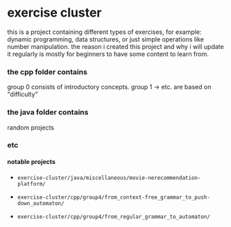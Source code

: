 # exercise cluster

this is a project containing different types of exercises, for example: dynamic programming, data structures, or just simple operations like number manipulation. the reason i created this project and why i will update it regularly is mostly for beginners to have some content to learn from.

### the cpp folder contains

group 0 consists of introductory concepts.
group 1 -> etc. are based on "difficulty"

### the java folder contains

random projects

### etc

#### notable projects

- ```exercise-cluster/java/miscellaneous/movie-nerecommendation-platform/```

- ```exercise-cluster/cpp/group4/from_context-free_grammar_to_push-down_automaton/```

- ```exercise-cluster/cpp/group4/from_regular_grammar_to_automaton/```
